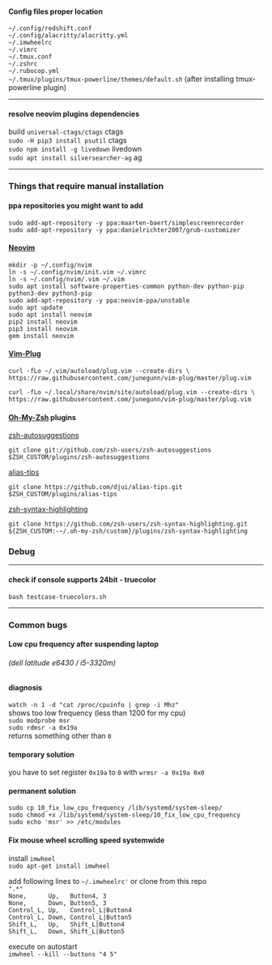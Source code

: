 #### Config files proper location

`~/.config/redshift.conf`  
`~/.config/alacritty/alacritty.yml`  
`~/.imwheelrc`  
`~/.vimrc`  
`~/.tmux.conf`  
`~/.zshrc`  
`~/.rubocop.yml`  
`~/.tmux/plugins/tmux-powerline/themes/default.sh` (after installing tmux-powerline plugin)  

---

#### resolve neovim plugins dependencies

build `universal-ctags/ctags` ctags  
`sudo -H pip3 install psutil` ctags  
`sudo npm install -g livedown` livedown  
`sudo apt install silversearcher-ag` ag  

---

### Things that require manual installation

#### ppa repositories you might want to add

`sudo add-apt-repository -y ppa:maarten-baert/simplescreenrecorder`  
`sudo add-apt-repository -y ppa:danielrichter2007/grub-customizer`  

#### [Neovim](https://github.com/neovim/neovim)

`mkdir -p ~/.config/nvim`  
`ln -s ~/.config/nvim/init.vim ~/.vimrc`  
`ln -s ~/.config/nvim/.vim ~/.vim`  
`sudo apt install software-properties-common python-dev python-pip python3-dev python3-pip`  
`sudo add-apt-repository -y ppa:neovim-ppa/unstable`  
`sudo apt update`  
`sudo apt install neovim`  
`pip2 install neovim`  
`pip3 install neovim`  
`gem install neovim`  

#### [Vim-Plug](https://github.com/junegunn/vim-plug)

`curl -fLo ~/.vim/autoload/plug.vim --create-dirs \
    https://raw.githubusercontent.com/junegunn/vim-plug/master/plug.vim`

`curl -fLo ~/.local/share/nvim/site/autoload/plug.vim --create-dirs \
    https://raw.githubusercontent.com/junegunn/vim-plug/master/plug.vim`


#### [Oh-My-Zsh](https://github.com/robbyrussell/oh-my-zsh) plugins

[zsh-autosuggestions](https://github.com/zsh-users/zsh-autosuggestions)


`git clone git://github.com/zsh-users/zsh-autosuggestions $ZSH_CUSTOM/plugins/zsh-autosuggestions`


[alias-tips](https://github.com/djui/alias-tips)


`git clone https://github.com/djui/alias-tips.git $ZSH_CUSTOM/plugins/alias-tips`


[zsh-syntax-highlighting](https://github.com/zsh-users/zsh-syntax-highlighting)


`git clone https://github.com/zsh-users/zsh-syntax-highlighting.git ${ZSH_CUSTOM:-~/.oh-my-zsh/custom}/plugins/zsh-syntax-highlighting`


### Debug

---

#### check if console supports 24bit - truecolor
`bash testcase-truecolors.sh`

----

### Common bugs

#### Low cpu frequency after suspending laptop
###### (dell latitude e6430 / i5-3320m)

#### diagnosis
`watch -n 1 -d "cat /proc/cpuinfo | grep -i Mhz"`  
shows too low frequency (less than 1200 for my cpu)  
`sudo modprobe msr`  
`sudo rdmsr -a 0x19a`  
returns something other than `0`

#### temporary solution
you have to set register `0x19a` to `0` with `wrmsr -a 0x19a 0x0`

#### permanent solution

`sudo cp 10_fix_low_cpu_frequency /lib/systemd/system-sleep/`  
`sudo chmod +x /lib/systemd/system-sleep/10_fix_low_cpu_frequency`  
`sudo echo 'msr' >> /etc/modules`


#### Fix mouse wheel scrolling speed systemwide
install `imwheel`  
`sudo apt-get install imwheel`

add following lines to `~/.imwheelrc'` or clone from this repo  
`".*"`  
`None,      Up,   Button4, 3`  
`None,      Down, Button5, 3`  
`Control_L, Up,   Control_L|Button4`  
`Control_L, Down, Control_L|Button5`  
`Shift_L,   Up,   Shift_L|Button4`  
`Shift_L,   Down, Shift_L|Button5`  

execute on autostart  
`imwheel --kill --buttons "4 5"`
